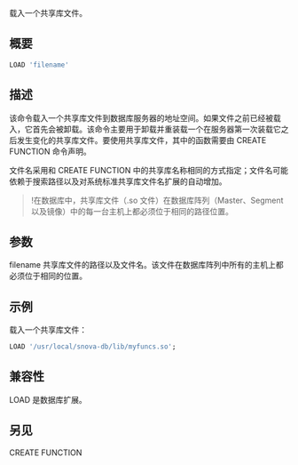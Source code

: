 载入一个共享库文件。

## 概要
```sql
LOAD 'filename'
```

## 描述
该命令载入一个共享库文件到数据库服务器的地址空间。如果文件之前已经被载入，它首先会被卸载。该命令主要用于卸载并重装载一个在服务器第一次装载它之后发生变化的共享库文件。要使用共享库文件，其中的函数需要由 CREATE FUNCTION 命令声明。

文件名采用和 CREATE FUNCTION 中的共享库名称相同的方式指定；文件名可能依赖于搜索路径以及对系统标准共享库文件名扩展的自动增加。
>!在数据库中，共享库文件（.so 文件）在数据库阵列（Master、Segment 以及镜像）中的每一台主机上都必须位于相同的路径位置。

## 参数
filename
共享库文件的路径以及文件名。该文件在数据库阵列中所有的主机上都必须位于相同的位置。

## 示例
载入一个共享库文件：
```sql
LOAD '/usr/local/snova-db/lib/myfuncs.so';
```

## 兼容性
LOAD 是数据库扩展。

## 另见
CREATE FUNCTION
